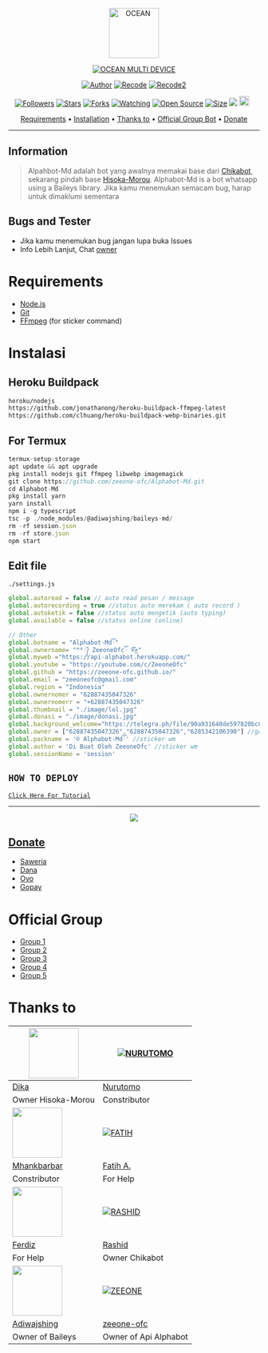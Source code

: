 <p align="center">
<img src="https://l.top4top.io/p_22694uzv67.jpg" alt="OCEAN" width="100"/>


</p>
<p align="center">
<a href="#"><img title="OCEAN
MULTI DEVICE" src="https://img.shields.io/badge/OCEAN MULTI DEVICE-green?colorA=%23ff0000&colorB=%23017e40&style=for-the-badge"></a>
</p>
<p align="center">
<a href="https://github.com/DikaArdnt"><img title="Author" src="https://img.shields.io/badge/Author-Dika-red.svg?style=for-the-badge&logo=github"></a>
<a href="https://github.com/zeeone-ofc/Alphabot-Md"><img title="Recode" src="https://img.shields.io/badge/Recode-ZeeoneOfc-red.svg?style=for-the-badge&logo=github"></a>
<a href="https://github.com/SKYLLERBOTZ/ocean"><img title="Recode2" src="https://img.shields.io/badge/Recode2-sky4you-red.svg?style=for-the-badge&logo=github"></a>
</p>
<p align="center">
<a href="https://github.com/zeeone-ofc/followers"><img title="Followers" src="https://img.shields.io/github/followers/zeeone-ofc?color=red&style=flat-square"></a>
<a href="https://github.com/zeeone-ofc/Alphabot-Md/stargazers/"><img title="Stars" src="https://img.shields.io/github/stars/zeeone-ofc/Alphabot-Md?color=blue&style=flat-square"></a>
<a href="https://github.com/zeeone-ofc/Alphabot-Md/network/members"><img title="Forks" src="https://img.shields.io/github/forks/zeeone-ofc/Alphabot-Md?color=red&style=flat-square"></a>
<a href="https://github.com/zeeone-ofc/Alphabot-Md/watchers"><img title="Watching" src="https://img.shields.io/github/watchers/zeeone-ofc/Alphabot-Md?label=Watchers&color=blue&style=flat-square"></a>
<a href="https://github.com/zeeone-ofc/Alphabot-Md"><img title="Open Source" src="https://badges.frapsoft.com/os/v2/open-source.svg?v=103"></a>
<a href="https://github.com/zeeone-ofc/Alphabot-Md/"><img title="Size" src="https://img.shields.io/github/repo-size/zeeone-ofc/Alphabot-Md?style=flat-square&color=green"></a>
<a href="https://hits.seeyoufarm.com"><img src="https://hits.seeyoufarm.com/api/count/incr/badge.svg?url=https%3A%2F%2Fgithub.com%2Fzeeone-ofc%2FAlphabot-Md&count_bg=%2379C83D&title_bg=%23555555&icon=probot.svg&icon_color=%2300FF6D&title=hits&edge_flat=false"/></a>
<a href="https://github.com/zeeone-ofc/Alphabot-Md/graphs/commit-activity"><img height="20" src="https://img.shields.io/badge/Maintained%3F-yes-green.svg"></a>&nbsp;&nbsp;
</p>

<p align="center">
  <a href="https://github.com/zeeone-ofc/Alphabot-Md#requirements">Requirements</a> •
  <a href="https://github.com/zeeone-ofc/Alphabot-Md#instalasi">Installation</a> •
  <a href="https://github.com/zeeone-ofc/Alphabot-Md#thanks-to">Thanks to</a> •
  <a href="https://github.com/zeeone-ofc/Alphabot-Md#Official-Group"> Official Group Bot</a> •
  <a href="https://github.com/zeeone-ofc/Alphabot-Md#donate">Donate</a>
</p>
</div>


---

## Information
> Alpahbot-Md adalah bot yang awalnya memakai base dari [Chikabot](https://github.com/rashidsiregar28/chikabot/blob/main/README.md), sekarang pindah base [Hisoka-Morou](https://github.com/DikaArdnt/Hisoka-Morou). Alphabot-Md is a bot whatsapp using a Baileys library.
> Jika kamu menemukan semacam bug, harap untuk dimaklumi sementara

## Bugs and Tester
* Jika kamu menemukan bug jangan lupa buka Issues
* Info Lebih Lanjut, Chat [owner](https://wa.me/6285817627091)

# Requirements
* [Node.js](https://nodejs.org/en/)
* [Git](https://git-scm.com/downloads)
* [FFmpeg](https://github.com/BtbN/FFmpeg-Builds/releases/download/autobuild-2020-12-08-13-03/ffmpeg-n4.3.1-26-gca55240b8c-win64-gpl-4.3.zip) (for sticker command)

# Instalasi
## Heroku Buildpack
```bash
heroku/nodejs
https://github.com/jonathanong/heroku-buildpack-ffmpeg-latest
https://github.com/clhuang/heroku-buildpack-webp-binaries.git
```
## For Termux
```ts
termux-setup-storage
apt update && apt upgrade
pkg install nodejs git ffmpeg libwebp imagemagick
git clone https://github.com/zeeone-ofc/Alphabot-Md.git
cd Alphabot-Md
pkg install yarn
yarn install
npm i -g typescript
tsc -p ./node_modules/@adiwajshing/baileys-md/
rm -rf session.json
rm -rf store.json
npm start
```

## Edit file
`./settings.js`
```ts
global.autoread = false // auto read pesan / message
global.autorecording = true //status auto merekam ( auto record )
global.autoketik = false //status auto mengetik (auto typing)
global.available = false //status online (online)

// Other
global.botname = "Alphabot-Mdོ"
global.ownername= "ᴹᴿ᭄ ZeeoneOfcོ ×፝֟͜×"
global.myweb ="https://api-alphabot.herokuapp.com/"
global.youtube = "https://youtube.com/c/ZeeoneOfc"
global.github = "https://zeeone-ofc.github.io/"
global.email = "zeeoneofc@gmail.com"
global.region = "Indonesia"
global.ownernomer = "62887435047326"
global.ownernomerr = "+62887435047326"
global.thumbnail = "./image/lol.jpg"
global.donasi = "./image/donasi.jpg"
global.background_welcome="https://telegra.ph/file/90a931648de597820bc08.jpg" // maks size 30kb, agar welcome image nya tdk delay
global.owner = ["62887435047326","62887435047326","6285342106390"] //ganti agar fitur owner bisa di gunakan
global.packname = '© Alphabot-Mdོ' //sticker wm
global.author = 'Di Buat Oleh ZeeoneOfc' //sticker wm
global.sessionName = 'session'
```

## ```HOW TO DEPLOY```

[`Click Here For Tutorial`](https://youtu.be/SdKHkld2NcI)<br>

----------

<p align="center">
  <a href="https://youtu.be/SdKHkld2NcI"><img src="https://a.top4top.io/p_2081imvxm1.jpg" />
</p>

## Donate
- [Saweria](https://saweria.co/zeeoneofc)
- [Dana](https://j.top4top.io/p_20532posd1.jpg)
- [Ovo](https://h.top4top.io/p_2053vk0uw1.jpg)
- [Gopay](https://i.top4top.io/p_2053em3vh1.jpg)

# Official Group
- [Group 1](https://chat.whatsapp.com/EU890BcXjyBDkNaUT5WmYV)
- [Group 2](https://chat.whatsapp.com/E8NExJwIbhBJYzssfqJNsE)
- [Group 3](https://chat.whatsapp.com/KCSqHTky1apG7ApePsfiPy)
- [Group 4](https://chat.whatsapp.com/KwmvHr7VMFj7r5ry9xmMsU)
- [Group 5](https://chat.whatsapp.com/ELa7GhU0sP4EvXcVimQYtz)

# Thanks to
<a href="https://github.com/DikaArdnt"><img src="https://github.com/DikaArdnt.png?size=100" width="100" height="100"></a> | [![NURUTOMO](https://github.com/Nurutomo.png?size=100)](https://github.com/Nurutomo) 
---|---
[Dika](https://github.com/DikaArdnt)  | [Nurutomo](https://github.com/Nurutomo)
Owner Hisoka-Morou | Constributor |
<a href="https://github.com/MhankBarBar"><img src="https://github.com/MhankBarBar.png?size=100" width="100" height="100"></a> | [![FATIH](https://github.com/fatiharridho.png?size=100)](https://github.com/fatiharridho) 
[Mhankbarbar](https://github.com/MhankBarBar)  | [Fatih A.](https://github.com/fatiharridho)
Constributor | For Help |
<a href="https://github.com/FERDIZ-afk"><img src="https://github.com/FERDIZ-afk.png?size=100" width="100" height="100"></a> | [![RASHID](http://github.com/rashidsiregar28.png?size=100)](http://github.com/rashidsiregar28) 
[Ferdiz](https://github.com/FERDIZ-afk)  | [Rashid](https://github.com/rashidsiregar28)
For Help | Owner Chikabot |
<a href="https://github.com/adiwajshing"><img src="https://github.com/adiwajshing.png?size=100" width="100" height="100"></a> | [![ZEEONE](http://github.com/zeeone-ofc.png?size=100)](http://github.com/zeeone-ofc) 
[Adiwajshing](https://github.com/adiwajshing) | [zeeone-ofc](https://zeeone-ofc.github.io)
Owner of Baileys | Owner of Api Alphabot |

